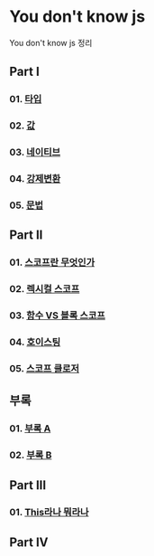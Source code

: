 # You don't know js

You don't know js 정리<br>

## Part I

### 01. [타입](https://github.com/KangJiJi/Study/tree/master/Book/YouDontKnowJS/partI/chapter01)

### 02. [값](https://github.com/KangJiJi/Study/tree/master/Book/YouDontKnowJS/partI/chapter02)

### 03. [네이티브](https://github.com/KangJiJi/Study/tree/master/Book/YouDontKnowJS/partI/chapter03)

### 04. [강제변환](https://github.com/KangJiJi/Study/tree/master/Book/YouDontKnowJS/partI/chapter04)

### 05. [문법](https://github.com/KangJiJi/Study/tree/master/Book/YouDontKnowJS/partI/chapter05)

## Part II

### 01. [스코프란 무엇인가](https://github.com/KangJiJi/Study/tree/master/Book/YouDontKnowJS/partII/chapter01)

### 02. [렉시컬 스코프](https://github.com/KangJiJi/Study/tree/master/Book/YouDontKnowJS/partII/chapter02)

### 03. [함수 VS 블록 스코프](https://github.com/KangJiJi/Study/tree/master/Book/YouDontKnowJS/partII/chapter03)

### 04. [호이스팅](https://github.com/KangJiJi/Study/tree/master/Book/YouDontKnowJS/partII/chapter04)

### 05. [스코프 클로저](https://github.com/KangJiJi/Study/tree/master/Book/YouDontKnowJS/partII/chapter05)

## 부록

### 01. [부록 A](https://github.com/KangJiJi/Study/tree/master/Book/YouDontKnowJS/appendixI/appendixA)

### 02. [부록 B](https://github.com/KangJiJi/Study/tree/master/Book/YouDontKnowJS/appendixI/appendixB)

## Part III

### 01. [This라나 뭐라나](https://github.com/KangJiJi/Study/tree/master/Book/YouDontKnowJS/partIII/chapter01)

## Part IV
